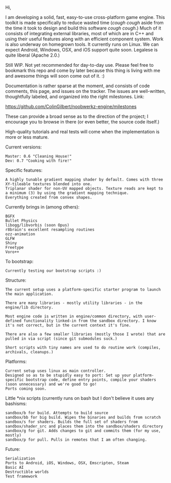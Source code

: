 Hi,


I am developing a solid, fast, easy-to-use cross-platform game engine. This toolkit is made specifically to reduce wasted time (*cough cough* aside from the time it took to design and build this software *cough cough*.) Much of it consists of integrating external libraries, most of which are in C++ and using their useful features along with an efficient component system. Work is also underway on homegrown tools. It currently runs on Linux. We can expect Android, Windows, OSX, and iOS support quite soon. Legalese is quite liberal (Apache 2.0.)

Still WIP. Not yet recommended for day-to-day use. Please feel free to bookmark this repo and come by later because this thing is living with me and awesome things will soon come out of it. :)

Documentation is rather sparse at the moment, and consists of code comments, this page, and issues on the tracker. The issues are well-written, thoughtfully labeled, and organized into the right milestones. Link:

https://github.com/ColinGilbert/noobwerkz-engine/milestones

These can provide a broad sense as to the direction of the project; I encourage you to browse in there (or even better, the source code itself.)

High-quality tutorials and real tests will come when the implementation is more or less mature.

Current versions:
```
Master: 0.6 "Cleaning House!"
Dev: 0.7 "Cooking with fire!"
```

Specific features:
```
A highly tunable gradient mapping shader by default. Comes with three XY-tileable textures blended into one.
Triplanar shader for non-UV mapped objects. Texture reads are kept to a minimum (3) by using the gradient mapping technique.
Everything created from convex shapes.
```

Currently brings in (among others):
```
BGFX
Bullet Physics
libogg/libvorbis (soon Opus)
r8brain's excellent resampling routines
ozz-animation
GLFW
Shiny
Freetype
Voro++
```

To bootstrap:
```
Currently testing our bootstrap scripts :)
```

Structure:
```
The current setup uses a platform-specific starter program to launch the main application.

There are many libraries - mostly utility libraries - in the engine/lib directory.

Most engine code is written in engine/common directory, with user-defined functionality linked-in from the sandbox directory. I know it's not correct, but in the current context it's fine.

There are also a few smaller libraries (mostly those I wrote) that are pulled in via script (since git submodules suck.)

Short scripts with tiny names are used to do routine work (compiles, archivals, cleanups.)
```

Platforms:
```
Current setup uses linux as main controller.
Designed so as to be stupidly easy to port: Set up your platform-specific bootstrap code, define entry points, compile your shaders (soon unnecessary) and we're good to go!
Ports coming soon.
```

Little *nix scripts (currently runs on bash but I don't believe it uses any bashisms:
```
sandbox/b for build. Attempts to build source
sandbox/bb for big build. Wipes the binaries and builds from scratch
sandbox/s for shaders. Builds the full set of shaders from sandbox/shader_src and places them into the sandbox/shaders directory
sandbox/g for git. Adds changes to git and commits them (for my use, mostly)
sandbox/p for pull. Pulls in remotes that I am often changing.
```

Future:
```
Serialization
Ports to Android, iOS, Windows, OSX, Emscripten, Steam
Basic AI
Destructible worlds
Test framework
```
